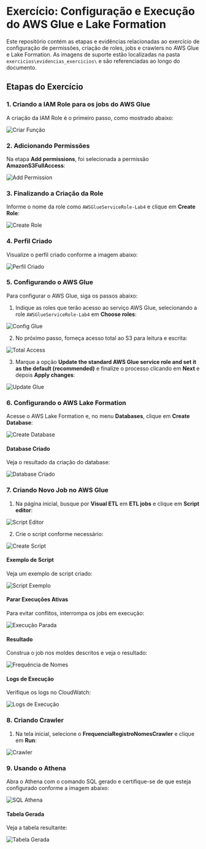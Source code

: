 # Exercício: Configuração e Execução do AWS Glue e Lake Formation

Este repositório contém as etapas e evidências relacionadas ao exercício de configuração de permissões, criação de roles, jobs e crawlers no AWS Glue e Lake Formation. As imagens de suporte estão localizadas na pasta `exercicios\evidencias_exercicios\` e são referenciadas ao longo do documento.



## Etapas do Exercício

### 1. Criando a IAM Role para os jobs do AWS Glue
A criação da IAM Role é o primeiro passo, como mostrado abaixo:

![Criar Função](../exercicios/evidencias_exercicios/criar_funcao.png)



### 2. Adicionando Permissões
Na etapa **Add permissions**, foi selecionada a permissão **AmazonS3FullAccess**:

![Add Permission](../exercicios/evidencias_exercicios/add_permission.png)



### 3. Finalizando a Criação da Role
Informe o nome da role como `AWSGlueServiceRole-Lab4` e clique em **Create Role**:

![Create Role](../exercicios/evidencias_exercicios/create_role.png)



### 4. Perfil Criado
Visualize o perfil criado conforme a imagem abaixo:

![Perfil Criado](../exercicios/evidencias_exercicios/perffil_criado.png)



### 5. Configurando o AWS Glue
Para configurar o AWS Glue, siga os passos abaixo:

1. Indique as roles que terão acesso ao serviço AWS Glue, selecionando a role `AWSGlueServiceRole-Lab4` em **Choose roles**:

![Config Glue](../exercicios/evidencias_exercicios/config_glue.png)

2. No próximo passo, forneça acesso total ao S3 para leitura e escrita:

![Total Access](../exercicios/evidencias_exercicios/total_acess.png)

3. Marque a opção **Update the standard AWS Glue service role and set it as the default (recommended)** e finalize o processo clicando em **Next** e depois **Apply changes**:

![Update Glue](../exercicios/evidencias_exercicios/update_glue.png)



### 6. Configurando o AWS Lake Formation
Acesse o AWS Lake Formation e, no menu **Databases**, clique em **Create Database**:

![Create Database](../exercicios/evidencias_exercicios/creat_batabase.png)

#### Database Criado
Veja o resultado da criação do database:

![Database Criado](../exercicios/evidencias_exercicios/database_criado.png)



### 7. Criando Novo Job no AWS Glue
1. Na página inicial, busque por **Visual ETL** em **ETL jobs** e clique em **Script editor**:

![Script Editor](../exercicios/evidencias_exercicios/script-editor.png)

2. Crie o script conforme necessário:

![Create Script](../exercicios/evidencias_exercicios/create_script.png)

#### Exemplo de Script
Veja um exemplo de script criado:

![Script Exemplo](../exercicios/evidencias_exercicios/sript-exemplo.png)

#### Parar Execuções Ativas
Para evitar conflitos, interrompa os jobs em execução:

![Execução Parada](../exercicios/evidencias_exercicios/exec_parada.png)

#### Resultado
Construa o job nos moldes descritos e veja o resultado:

![Frequência de Nomes](../exercicios/evidencias_exercicios/frequencia_nomes.png)

#### Logs de Execução
Verifique os logs no CloudWatch:

![Logs de Execução](../exercicios/evidencias_exercicios/logs_exec.png)



### 8. Criando Crawler
1. Na tela inicial, selecione o **FrequenciaRegistroNomesCrawler** e clique em **Run**:

![Crawler](../exercicios/evidencias_exercicios/craweler.png)



### 9. Usando o Athena
Abra o Athena com o comando SQL gerado e certifique-se de que esteja configurado conforme a imagem abaixo:

![SQL Athena](../exercicios/evidencias_exercicios/sql-athena.png)

#### Tabela Gerada
Veja a tabela resultante:

![Tabela Gerada](../exercicios/evidencias_exercicios/tabela_gerada.png)

